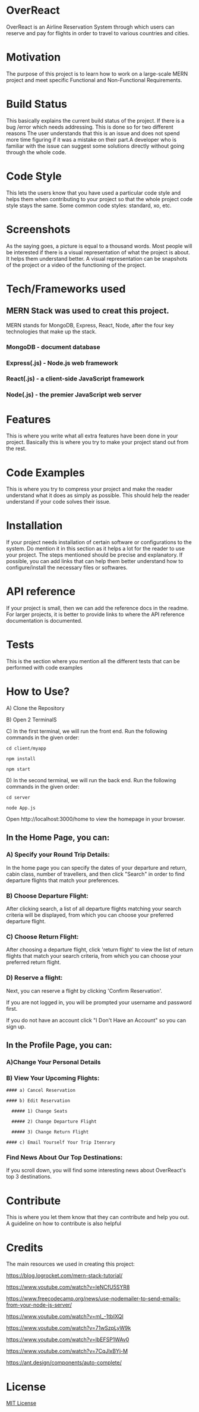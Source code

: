 # **OverReact**

OverReact is an Airline Reservation System through which users can reserve and pay for flights in order to travel to various countries and cities.

# Motivation
The purpose of this project is to learn how to work on a large-scale MERN project and meet specific Functional and Non-Functional Requirements.

# **Build Status**
This basically explains the current build status of the project. If there is a bug /error which needs addressing. This is done so for two different reasons The user understands that this is an issue and does not spend more time figuring if it was a mistake on their part.A developer who is familiar with the issue can suggest some solutions directly without going through the whole code.

# **Code Style**
This lets the users know that you have used a particular code style and helps them when contributing to your project so that the whole project code style stays the same. Some common code styles: standard, xo, etc.

# **Screenshots**
As the saying goes, a picture is equal to a thousand words. Most people will be interested if there is a visual representation of what the project is about. It helps them understand better. A visual representation can be snapshots of the project or a video of the functioning of the project.

# **Tech/Frameworks used**
## MERN Stack was used to creat this project.
MERN stands for MongoDB, Express, React, Node, after the four key technologies that make up the stack.

### MongoDB - document database
### Express(.js) - Node.js web framework
### React(.js) - a client-side JavaScript framework
### Node(.js) - the premier JavaScript web server

# **Features**
This is where you write what all extra features have been done in your project. Basically this is where you try to make your project stand out from the rest.

# **Code Examples**
This is where you try to compress your project and make the reader understand what it does as simply as possible. This should help the reader understand if your code solves their issue.

# **Installation**
If your project needs installation of certain software or configurations to the system. Do mention it in this section as it helps a lot for the reader to use your project. The steps mentioned should be precise and explanatory.  If possible, you can add links that can help them better understand how to configure/install the necessary files or softwares.

# **API reference**
If your project is small, then we can add the reference docs in the readme. For larger projects, it is better to provide links to where the API reference documentation is documented.

# **Tests**
This is the section where you mention all the different tests that can be performed with code examples

# **How to Use?**

A) Clone the Repository

B) Open 2 TerminalS

C) In the first terminal, we will run the front end. Run the following commands in the given order:

```
cd client/myapp 
```

```
npm install
```

```
npm start
```

D) In the second terminal, we will run the back end. Run the following commands in the given order:

```
cd server 
```


```
node App.js
```

Open http://localhost:3000/home to view the homepage in your browser.


## In the Home Page, you can:

### A) Specify your Round Trip Details: 
In the home page you can specify the dates of your departure and return, cabin class, number of travellers, and then click "Search" in order to find departure flights that match your preferences.

### B) Choose Departure Flight: 
After clicking search, a list of all departure flights matching your search criteria will be displayed, from which you can choose your preferred departure flight. 

### C) Choose Return Flight: 
After choosing a departure flight, click 'return flight' to view the list of return flights that match your search criteria, from which you can choose your preferred return flight.

### D) Reserve a flight: 
Next, you can reserve a flight by clicking 'Confirm Reservation'.

If you are not logged in, you will be prompted your username and password first.

If you do not have an account click "I Don't Have an Account" so you can sign up.

## In the Profile Page, you can:

  ### A)Change Your Personal Details

  ### B) View Your Upcoming Flights:

    #### a) Cancel Reservation

    #### b) Edit Reservation 

      ##### 1) Change Seats

      ##### 2) Change Departure Flight

      ##### 3) Change Return Flight

    #### c) Email Yourself Your Trip Itenrary




### Find News About Our Top Destinations:
If you scroll down, you will find some interesting news about OverReact's top 3 destinations.



# **Contribute**
This is where you let them know that they can contribute and help you out. A guideline on how to contribute is also helpful

# **Credits**

The main resources we used in creating this project:

https://blog.logrocket.com/mern-stack-tutorial/

https://www.youtube.com/watch?v=leNCfU5SYR8

https://www.freecodecamp.org/news/use-nodemailer-to-send-emails-from-your-node-js-server/

https://www.youtube.com/watch?v=mI_-1tbIXQI

https://www.youtube.com/watch?v=71wSzpLyW9k

https://www.youtube.com/watch?v=lbEFSP1WAv0

https://www.youtube.com/watch?v=7CqJlxBYj-M

https://ant.design/components/auto-complete/

# **License**
[MIT License](LICENSE)
